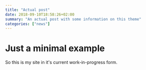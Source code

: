 ```yaml
---
title: "Actual post"
date: 2018-09-10T18:58:26+02:00
summary: "An actual post with some information on this theme"
categories: ["news"]
---
```


# Just a minimal example

So this is my site in it's current work-in-progress form.
